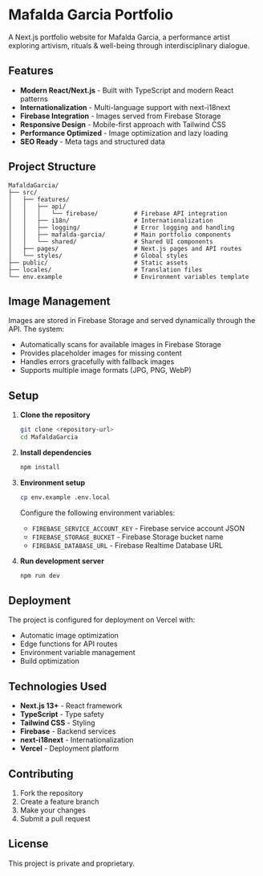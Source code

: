 # Mafalda Garcia Portfolio

A Next.js portfolio website for Mafalda Garcia, a performance artist exploring artivism, rituals & well-being through interdisciplinary dialogue.

## Features

- **Modern React/Next.js** - Built with TypeScript and modern React patterns
- **Internationalization** - Multi-language support with next-i18next
- **Firebase Integration** - Images served from Firebase Storage
- **Responsive Design** - Mobile-first approach with Tailwind CSS
- **Performance Optimized** - Image optimization and lazy loading
- **SEO Ready** - Meta tags and structured data

## Project Structure

```
MafaldaGarcia/
├── src/
│   ├── features/
│   │   ├── api/
│   │   │   └── firebase/          # Firebase API integration
│   │   ├── i18n/                  # Internationalization
│   │   ├── logging/               # Error logging and handling
│   │   ├── mafalda-garcia/        # Main portfolio components
│   │   └── shared/                # Shared UI components
│   ├── pages/                     # Next.js pages and API routes
│   └── styles/                    # Global styles
├── public/                        # Static assets
├── locales/                       # Translation files
└── env.example                    # Environment variables template
```

## Image Management

Images are stored in Firebase Storage and served dynamically through the API. The system:
- Automatically scans for available images in Firebase Storage
- Provides placeholder images for missing content
- Handles errors gracefully with fallback images
- Supports multiple image formats (JPG, PNG, WebP)

## Setup

1. **Clone the repository**
   ```bash
   git clone <repository-url>
   cd MafaldaGarcia
   ```

2. **Install dependencies**
   ```bash
   npm install
   ```

3. **Environment setup**
   ```bash
   cp env.example .env.local
   ```
   
   Configure the following environment variables:
   - `FIREBASE_SERVICE_ACCOUNT_KEY` - Firebase service account JSON
   - `FIREBASE_STORAGE_BUCKET` - Firebase Storage bucket name
   - `FIREBASE_DATABASE_URL` - Firebase Realtime Database URL

4. **Run development server**
   ```bash
   npm run dev
   ```

## Deployment

The project is configured for deployment on Vercel with:
- Automatic image optimization
- Edge functions for API routes
- Environment variable management
- Build optimization

## Technologies Used

- **Next.js 13+** - React framework
- **TypeScript** - Type safety
- **Tailwind CSS** - Styling
- **Firebase** - Backend services
- **next-i18next** - Internationalization
- **Vercel** - Deployment platform

## Contributing

1. Fork the repository
2. Create a feature branch
3. Make your changes
4. Submit a pull request

## License

This project is private and proprietary.
